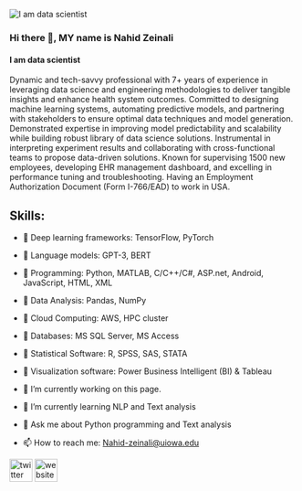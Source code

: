 ![I am data scientist](https://media.licdn.com/dms/image/D4D16AQHTujEeb_8qVA/profile-displaybackgroundimage-shrink_350_1400/0/1690406162505?e=1696464000&v=beta&t=Zv3CU7DcNAU63hxT0461_Z1itpDMHZbE4H4TDBbtfwk)
### Hi there 👋, MY name is Nahid Zeinali
#### I am data scientist
Dynamic and tech-savvy professional with 7+ years of experience in leveraging data science and engineering methodologies
to deliver tangible insights and enhance health system outcomes. Committed to designing machine learning systems,
automating predictive models, and partnering with stakeholders to ensure optimal data techniques and model generation.
Demonstrated expertise in improving model predictability and scalability while building robust library of data science solutions.
Instrumental in interpreting experiment results and collaborating with cross-functional teams to propose data-driven solutions.
Known for supervising 1500 new employees, developing EHR management dashboard, and excelling in performance tuning
and troubleshooting. Having an Employment Authorization Document (Form I-766/EAD) to work in USA.


## Skills:

- 📌 Deep learning frameworks: TensorFlow, PyTorch 
- 📌 Language models: GPT-3, BERT
- 📌 Programming: Python, MATLAB, C/C++/C#, ASP.net, Android, JavaScript, HTML, XML
- 📌 Data Analysis: Pandas, NumPy 
- 📌 Cloud Computing: AWS, HPC cluster 
- 📌 Databases: MS SQL Server, MS Access 
- 📌 Statistical Software: R, SPSS, SAS, STATA 
- 📌 Visualization software: Power Business Intelligent (BI) & Tableau

- 🔭 I’m currently working on this page. 
- 🌱 I’m currently learning NLP and Text analysis 
- 💬 Ask me about Python programming and Text analysis  
- 📫 How to reach me: Nahid-zeinali@uiowa.edu 


[<img src='https://cdn.jsdelivr.net/npm/simple-icons@3.0.1/icons/twitter.svg' alt='twitter' height='40'>](https://twitter.com/https://twitter.com/ZeinaliNahid)  [<img src='https://cdn.jsdelivr.net/npm/simple-icons@3.0.1/icons/icloud.svg' alt='website' height='40'>](https://myweb.uiowa.edu/nzeinali/)  

